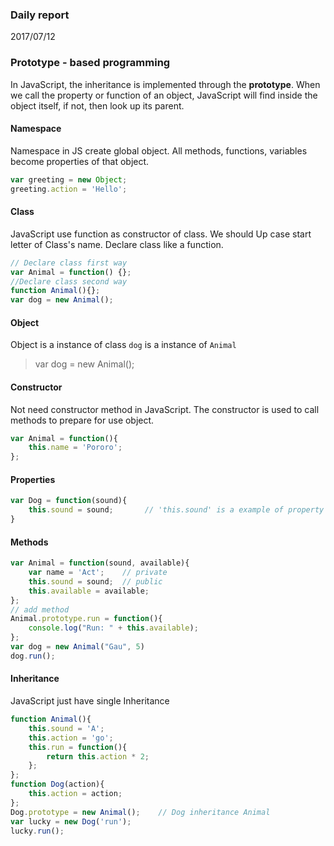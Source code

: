### Daily report
2017/07/12
### Prototype - based programming
In JavaScript, the inheritance is implemented through the **prototype**. When we call the property or function of an object, JavaScript will find inside the object itself, if not, then look up its parent.
#### Namespace
Namespace in JS create global object. All methods, functions, variables become properties of that object.
```javascript
var greeting = new Object;
greeting.action = 'Hello';
```
#### Class
JavaScript use function as constructor of class. We should Up case start letter of Class's name.
Declare class like a function.
```javascript
// Declare class first way
var Animal = function() {};
//Declare class second way
function Animal(){};
var dog = new Animal();
```
#### Object
Object is a instance of class
`dog` is a instance of 	`Animal`
>var dog = new Animal();

#### Constructor
Not need constructor method in JavaScript. 
The constructor is used to call methods to prepare for use object.
```javascript
var Animal = function(){
	this.name = 'Pororo';
};
```
#### Properties
```javascript
var Dog = function(sound){
	this.sound = sound;       // 'this.sound' is a example of property	
}
```
#### Methods
```javascript
var Animal = function(sound, available){
	var name = 'Act';    // private 
	this.sound = sound;  // public
	this.available = available;
};
// add method
Animal.prototype.run = function(){
	console.log("Run: " + this.available);
};
var dog = new Animal("Gau", 5)
dog.run();
```
#### Inheritance
JavaScript just have single Inheritance
```javascript
function Animal(){
	this.sound = 'A';
	this.action = 'go';
	this.run = function(){
		return this.action * 2;
	};
};
function Dog(action){
	this.action = action;
};
Dog.prototype = new Animal();    // Dog inheritance Animal
var lucky = new Dog('run');
lucky.run();
```

